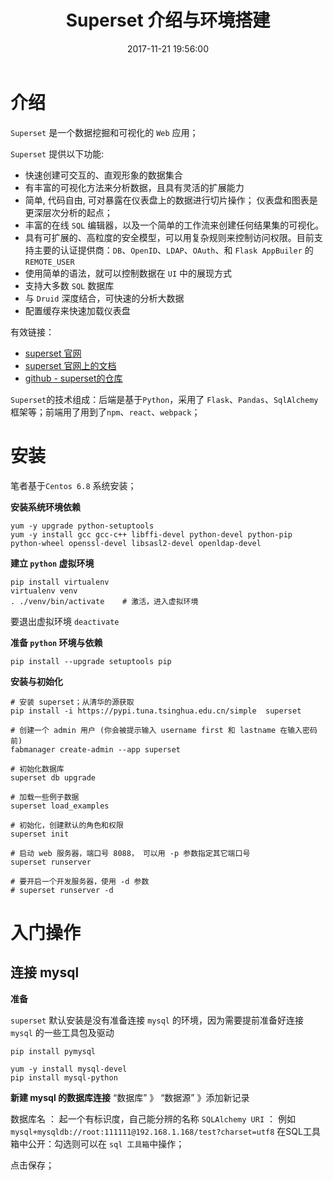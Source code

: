 ﻿---
title: Superset 介绍与环境搭建
date: 2017-11-21 19:56:00
description: Superset 介绍与环境搭建
tags:
- Superset
categories:
copyright: false
---

# 介绍
`Superset` 是一个数据挖掘和可视化的 `Web` 应用；

`Superset` 提供以下功能:

- 快速创建可交互的、直观形象的数据集合
- 有丰富的可视化方法来分析数据，且具有灵活的扩展能力
- 简单, 代码自由, 可对暴露在仪表盘上的数据进行切片操作； 仪表盘和图表是更深层次分析的起点；
- 丰富的在线 `SQL` 编辑器，以及一个简单的工作流来创建任何结果集的可视化。
- 具有可扩展的、高粒度的安全模型，可以用复杂规则来控制访问权限。目前支持主要的认证提供商：`DB`、`OpenID`、`LDAP`、`OAuth`、和 `Flask AppBuiler` 的 `REMOTE_USER`
- 使用简单的语法，就可以控制数据在 `UI` 中的展现方式
- 支持大多数 `SQL` 数据库
- 与 `Druid` 深度结合，可快速的分析大数据
- 配置缓存来快速加载仪表盘

有效链接：

- [superset 官网](http://airbnb.io/projects/superset/)
- [superset 官网上的文档](https://superset.incubator.apache.org/installation.html)
- [github - superset的仓库](https://github.com/apache/incubator-superset)

`Superset`的技术组成：后端是基于`Python`，采用了 `Flask`、`Pandas`、`SqlAlchemy`框架等；前端用了用到了`npm`、`react`、`webpack`；

# 安装
笔者基于`Centos 6.8` 系统安装；

**安装系统环境依赖**
```
yum -y upgrade python-setuptools
yum -y install gcc gcc-c++ libffi-devel python-devel python-pip python-wheel openssl-devel libsasl2-devel openldap-devel
```

**建立 `python` 虚拟环境**
```
pip install virtualenv
virtualenv venv
. ./venv/bin/activate    # 激活，进入虚拟环境
```
要退出虚拟环境 `deactivate`

**准备 `python` 环境与依赖**
```
pip install --upgrade setuptools pip
```

**安装与初始化**
```
# 安装 superset；从清华的源获取
pip install -i https://pypi.tuna.tsinghua.edu.cn/simple  superset

# 创建一个 admin 用户 (你会被提示输入 username first 和 lastname 在输入密码前)
fabmanager create-admin --app superset

# 初始化数据库
superset db upgrade

# 加载一些例子数据
superset load_examples

# 初始化，创建默认的角色和权限
superset init

# 启动 web 服务器，端口号 8088， 可以用 -p 参数指定其它端口号
superset runserver

# 要开启一个开发服务器，使用 -d 参数
# superset runserver -d
```

# 入门操作
## 连接 mysql

**准备**

`superset` 默认安装是没有准备连接 `mysql` 的环境，因为需要提前准备好连接 `mysql` 的一些工具包及驱动

```
pip install pymysql

yum -y install mysql-devel
pip install mysql-python
```

**新建 mysql 的数据库连接**
“数据库” 》 “数据源” 》添加新记录
 
数据库名 ： 起一个有标识度，自己能分辨的名称
`SQLAlchemy URI` ： 例如 `mysql+mysqldb://root:111111@192.168.1.168/test?charset=utf8`
在SQL工具箱中公开：勾选则可以在 `sql 工具箱`中操作；

点击保存；
